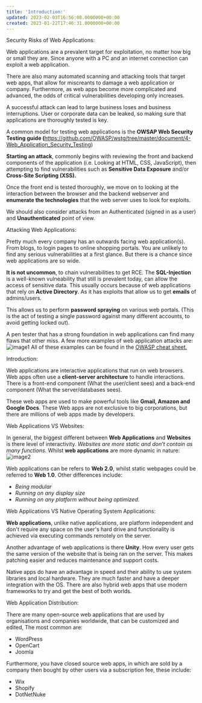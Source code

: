 ```yaml
---
title: 'Introduction:'
updated: 2023-02-03T16:56:08.0000000+00:00
created: 2023-01-22T17:46:31.0000000+00:00
---
```


Security Risks of Web Applications:

Web applications are a prevalent target for exploitation, no matter how big or small they are. Since anyone with a PC and an internet connection can exploit a web application.

There are also many automated scanning and attacking tools that target web apps, that allow for miscreants to damage a web application or company. Furthermore, as web apps become more complicated and advanced, the odds of critical vulnerabilities developing only increases.

A successful attack can lead to large business loses and business interruptions. User or corporate data can be leaked, so making sure that applications are thoroughly tested is key.

A common model for testing web applications is the **OWSAP Web Security Testing guide (**<https://github.com/OWASP/wstg/tree/master/document/4-Web_Application_Security_Testing>)

**Starting an attack**, commonly begins with reviewing the front and backend components of the application (i.e. Looking at HTML, CSS, JavaScript), then attempting to find vulnerabilities such as **Sensitive Data Exposure** and/or **Cross-Site Scripting (XSS).**

Once the front end is tested thoroughly, we move on to looking at the interaction between the browser and the backend webserver and **enumerate the technologies** that the web server uses to look for exploits.

We should also consider attacks from an Authenticated (signed in as a user) and **Unauthenticated** point of view.

Attacking Web Applications:

Pretty much every company has an outwards facing web application(s). From blogs, to login pages to online shopping portals. You are unlikely to find any serious vulnerabilities at a first glance. But there is a chance since web applications are so wide.

**It is not uncommon**, to chain vulnerabilities to get RCE. The **SQL-Injection** is a well-known vulneability that still is prevalent today, can allow the access of sensitive data. This usually occurs because of web applications that rely on **Active Directory**. As it has exploits that allow us to get **emails** of admins/users.

This allows us to perform **password spraying** on various web portals. (This is the act of testing a single password against many different accounts, to avoid getting locked out).

A pen tester that has a strong foundation in web applications can find many flaws that other miss. A few more examples of web application attacks are:
![image1](../../../../_resources/image1-102.png)
All of these examples can be found in the [OWASP cheat sheet.](https://cheatsheetseries.owasp.org/index.html)

Introduction:

Web applications are interactive applications that run on web browsers. Web apps often use a **client-server architecture** to handle interactions. There is a front-end component (What the user/client sees) and a back-end component (What the server/databases sees).

These web apps are used to make powerful tools like **Gmail, Amazon and Google Docs**. These Web apps are not exclusive to big corporations, but there are millions of web apps made by developers.

Web Applications VS Websites:

In general, the biggest different between **Web Applications** and **Websites** is there level of interactivity. *Websites are more static and don't contain as many functions.* Whilst **web applications** are more dynamic in nature:
![image2](../../../../_resources/image2-83.png)

Web applications can be refers to **Web 2.0**, whilst static webpages could be referred to **Web 1.0**. Other differences include:

- *Being modular*
- *Running on any display size*
- *Running on any platform without being optimized.*

Web Applications VS Native Operating System Applications:

**Web applications**, unlike native applications, are platform independent and don't require any space on the user's hard drive and functionality is achieved via executing commands remotely on the server.

Another advantage of web applications is there **Unity**. How every user gets the same version of the website that is being ran on the server. This makes patching easier and reduces maintenance and support costs.

Native apps do have an advantage in speed and their ability to use system libraries and local hardware. They are much faster and have a deeper integration with the OS. There are also hybrid web apps that use modern frameworks to try and get the best of both worlds.

Web Application Distribution:

There are many open-source web applications that are used by organisations and companies worldwide, that can be customized and edited, The most common are:
- WordPress
- OpenCart
- Joomla

Furthermore, you have closed source web apps, in which are sold by a company then bought by other users via a subscription fee, these include:
- Wix
- Shopify
- DotNetNuke

